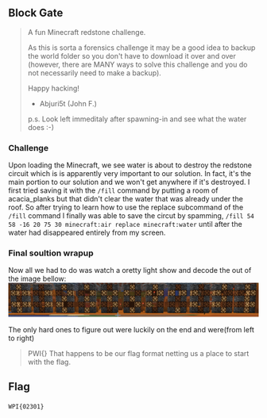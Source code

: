 ## Block Gate

>A fun Minecraft redstone challenge.
>
>As this is sorta a forensics challenge it may be a good idea to backup the world folder so you don't have to download it over and over (however, there are MANY ways to solve this challenge and you do not necessarily need to make a backup).
>
>Happy hacking!
>
>  * Abjuri5t (John F.)
>
>p.s. Look left immeditaly after spawning-in and see what the water does :-)

### Challenge
Upon loading the Minecraft, we see water is about to destroy the redstone circuit which is is apparently very important to our solution. In fact, it's the main portion to our solution and we won't get anywhere if it's destroyed. I first tried saving it with the `/fill` command by putting a room of acacia_planks but that didn't clear the water that was already under the roof. So after trying to learn how to use the replace subcommand of the `/fill` command I finally was able to save the circut by spamming, `/fill 54 58 -16 20 75 30 minecraft:air replace minecraft:water` until after the water had disappeared entirely from my screen.

### Final soultion wrapup
Now all we had to do was watch a oretty light show and decode the out of the image bellow:
![Solution](./images/Solution.png)

The only hard ones to figure out were luckily on the end and were(from left to right)
>PWI{}
That happens to be our flag format netting us a place to start with the flag.

## Flag
`WPI{02301}`
